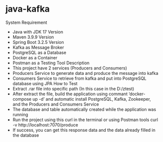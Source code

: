# java-kafka

System Requirement
-	Java with JDK 17 Version
-	Maven 3.9.9 Version
-	Spring Boot 3.2.5 Version
-	Kafka as Message Broker
-	PostgreSQL as a Database
-	Docker as a Container
-	Postman as a Testing Tool
Description
-	This project have 2 services (Producers and Consumers)
-	Producers Service to generate data and produce the message into kafka
-	Consumers Service to retrieve from kafka and put into PostgreSQL database using JPA
How to Test
-	Extract .rar file into specific path (In this case in the D:/ztest)
-	After extract the file, build the application using commant ‘docker-compose up -d’ and automatic install PostgreSQL, Kafka, Zookeeper, and the Producers and Consumers Service
-	The database and table automatically created while the application was running
-	Run the project using this curl in the terminal or using Postman tools
curl -v http://localhost:7070/produce
-	If success, you can get this response data and the data already filled in the database
 
